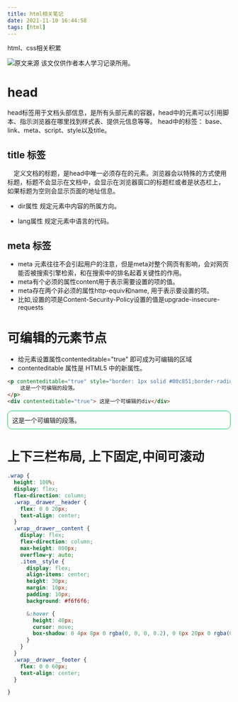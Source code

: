 ```yaml
---
title: html相关笔记
date: 2021-11-10 16:44:58
tags: [html]
---
```


html、css相关积累
<!--more-->

![原文来源](https://mp.weixin.qq.com/s/iL_asPp-R0QGgwZ0av4PvQ) 该文仅供作者本人学习记录所用。

# head
head标签用于文档头部信息，是所有头部元素的容器，head中的元素可以引用脚本、指示浏览器在哪里找到样式表、提供元信息等等。
head中的标签： base、link、meta、script、style以及title。

## title 标签
&#8195;定义文档的标题，是head中唯一必须存在的元素。浏览器会以特殊的方式使用标题，标题不会显示在文档中，会显示在浏览器窗口的标题栏或者是状态栏上， 如果标题为空则会显示页面的地址信息。

- dir属性
规定元素中内容的所属方向。
  
- lang属性
规定元素中语言的代码。

## meta 标签
- meta 元素往往不会引起用户的注意，但是meta对整个网页有影响，会对网页能否被搜索引擎检索，和在搜索中的排名起着关键性的作用。
- meta有个必须的属性content用于表示需要设置的项的值。
- meta存在两个非必须的属性http-equiv和name, 用于表示要设置的项。
- 比如<meta http-equiv="Content-Security-Policy" content="upgrade-insecure-requests">,设置的项是Content-Security-Policy设置的值是upgrade-insecure-requests


# 可编辑的元素节点
- 给元素设置属性contenteditable="true" 即可成为可编辑的区域
- contenteditable 属性是 HTML5 中的新属性。

```html
<p contenteditable="true" style="border: 1px solid #00c851;border-radius: 10px; padding: 10px">
    这是一个可编辑的段落。
</p>
<div contenteditable="true"> 这是一个可编辑的div</div>
```

<p contenteditable="true" style="border: 1px solid #00c851;border-radius: 10px; padding: 10px">这是一个可编辑的段落。</p>


# 上下三栏布局, 上下固定,中间可滚动

```scss
.wrap {
  height: 100%;
  display: flex;
  flex-direction: column;
  .wrap__drawer__header {
    flex: 0 0 20px;
    text-align: center;
  }
  .wrap__drawer__content {
    display: flex;
    flex-direction: column;
    max-height: 800px;
    overflow-y: auto;
    .item__style {
      display: flex;
      align-items: center;
      height: 30px;
      margin: 10px;
      padding: 10px;
      background: #f6f6f6;

      &:hover {
        height: 40px;
        cursor: move;
        box-shadow: 0 4px 8px 0 rgba(0, 0, 0, 0.2), 0 6px 20px 0 rgba(0, 0, 0, 0.19);
      }
    }
  }
  .wrap__drawer__footer {
    flex: 0 0 60px;
    text-align: center;
  }

}
```